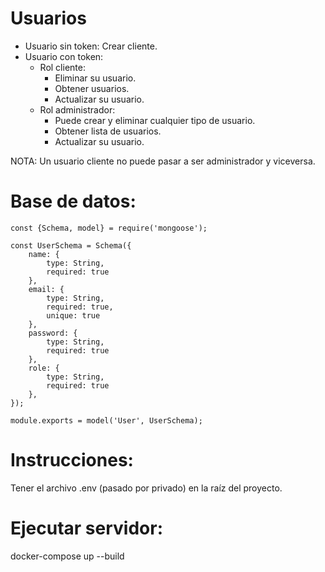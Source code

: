 # Usuarios
* Usuario sin token:
    Crear cliente.
* Usuario con token:
    * Rol cliente:
        * Eliminar su usuario.
        * Obtener usuarios.
        * Actualizar su usuario.
    * Rol administrador:
        * Puede crear y eliminar cualquier tipo de usuario.
        * Obtener lista de usuarios.
        * Actualizar su usuario.

NOTA: Un usuario cliente no puede pasar a ser administrador y viceversa.

# Base de datos:
```
const {Schema, model} = require('mongoose');

const UserSchema = Schema({
    name: {
        type: String,
        required: true
    },
    email: {
        type: String,
        required: true,
        unique: true
    },
    password: {
        type: String,
        required: true
    },
    role: {
        type: String,
        required: true
    },
});

module.exports = model('User', UserSchema);
```


# Instrucciones:

Tener el archivo .env (pasado por privado) en la raíz del proyecto.

# Ejecutar servidor:

docker-compose up --build

